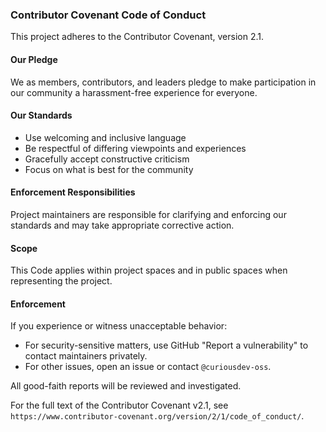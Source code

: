 ### Contributor Covenant Code of Conduct

This project adheres to the Contributor Covenant, version 2.1.

#### Our Pledge
We as members, contributors, and leaders pledge to make participation in our community a harassment-free experience for everyone.

#### Our Standards
- Use welcoming and inclusive language
- Be respectful of differing viewpoints and experiences
- Gracefully accept constructive criticism
- Focus on what is best for the community

#### Enforcement Responsibilities
Project maintainers are responsible for clarifying and enforcing our standards and may take appropriate corrective action.

#### Scope
This Code applies within project spaces and in public spaces when representing the project.

#### Enforcement
If you experience or witness unacceptable behavior:
- For security-sensitive matters, use GitHub "Report a vulnerability" to contact maintainers privately.
- For other issues, open an issue or contact `@curiousdev-oss`.

All good-faith reports will be reviewed and investigated.

For the full text of the Contributor Covenant v2.1, see `https://www.contributor-covenant.org/version/2/1/code_of_conduct/`.


